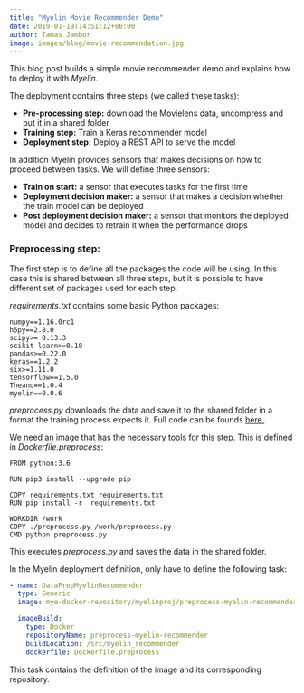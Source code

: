 ```yaml
---
title: "Myelin Movie Recommender Demo"
date: 2019-01-19T14:51:12+06:00
author: Tamas Jambor
image: images/blog/movie-recommendation.jpg
---
```


This blog post builds a simple movie recommender demo
and explains how to deploy it with *Myelin*.

<!--more-->

The deployment contains three steps (we called these tasks):

- **Pre-processing step:** download the Movielens data, uncompress and put it in a shared folder
- **Training step:** Train a Keras recommender model
- **Deployment step:** Deploy a REST API to serve the model


In addition Myelin provides sensors that makes decisions on how to proceed between tasks.
We will define three sensors:

- **Train on start:** a sensor that executes tasks for the first time
- **Deployment decision maker:** a sensor that makes a decision whether the train model
can be deployed
- **Post deployment decision maker:** a sensor that monitors the deployed model
and decides to retrain it when the performance drops

### Preprocessing step:

The first step is to define all the packages the code will be using.
In this case this is shared between all three steps, but it is possible to have
different set of packages used for each step.

*requirements.txt* contains some basic Python packages:
```
numpy==1.16.0rc1
h5py==2.8.0
scipy>= 0.13.3
scikit-learn>=0.18
pandas>=0.22.0
keras==1.2.2
six>=1.11.0
tensorflow==1.5.0
Theano==1.0.4
myelin==0.0.6
```


*preprocess.py* downloads the data and save it to the shared folder in a format
the training process expects it. Full code can be founds [here.](https://raw.githubusercontent.com/myelinio/myelin-examples/master/recommender_demo/preprocess.py)

We need an image that has the necessary tools for this step.
This is defined in *Dockerfile.preprocess*:
```
FROM python:3.6

RUN pip3 install --upgrade pip

COPY requirements.txt requirements.txt
RUN pip install -r  requirements.txt

WORKDIR /work
COPY ./preprocess.py /work/preprocess.py
CMD python preprocess.py
```

This executes *preprocess.py* and saves the data in the shared folder.

In the Myelin deployment definition, only have to define the following task:
```yaml
- name: DataPrepMyelinRecommender
  type: Generic
  image: mye-docker-repository/myelinproj/preprocess-myelin-recommender

  imageBuild:
    type: Docker
    repositoryName: preprocess-myelin-recommender
    buildLocation: /src/myelin_recommender
    dockerfile: Dockerfile.preprocess
```

This task contains the definition of the image and its corresponding repository.
